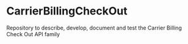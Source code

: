 # CarrierBillingCheckOut
Repository to describe, develop, document and test the Carrier Billing Check Out API family
